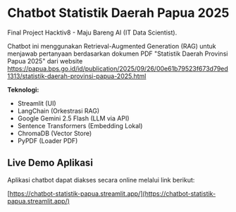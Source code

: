 # Chatbot Statistik Daerah Papua 2025

Final Project Hacktiv8 - Maju Bareng AI (IT Data Scientist).

Chatbot ini menggunakan Retrieval-Augmented Generation (RAG) untuk menjawab pertanyaan berdasarkan dokumen PDF "Statistik Daerah Provinsi Papua 2025" dari website https://papua.bps.go.id/id/publication/2025/09/26/00e61b79523f673d79ed1313/statistik-daerah-provinsi-papua-2025.html

**Teknologi:**
- Streamlit (UI)
- LangChain (Orkestrasi RAG)
- Google Gemini 2.5 Flash (LLM via API)
- Sentence Transformers (Embedding Lokal)
- ChromaDB (Vector Store)
- PyPDF (Loader PDF)

## Live Demo Aplikasi

Aplikasi chatbot dapat diakses secara online melalui link berikut:

[https://chatbot-statistik-papua.streamlit.app/](https://chatbot-statistik-papua.streamlit.app/)
